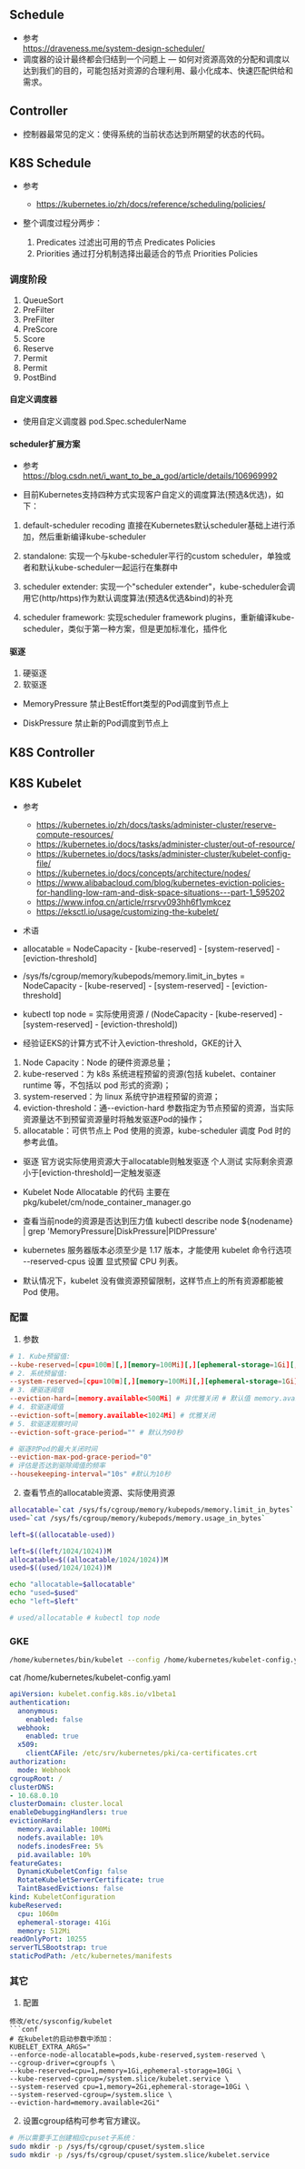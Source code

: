 ## Schedule
- 参考  
https://draveness.me/system-design-scheduler/  
- 调度器的设计最终都会归结到一个问题上 — 如何对资源高效的分配和调度以达到我们的目的，可能包括对资源的合理利用、最小化成本、快速匹配供给和需求。

## Controller
- 控制器最常见的定义：使得系统的当前状态达到所期望的状态的代码。

## K8S Schedule
- 参考
  - https://kubernetes.io/zh/docs/reference/scheduling/policies/

- 整个调度过程分两步：
    1. Predicates 过滤出可用的节点  Predicates Policies
    2. Priorities 通过打分机制选择出最适合的节点  Priorities Policies
### 调度阶段
1. QueueSort
2. PreFilter
3. PreFilter
4. PreScore
5. Score
6. Reserve
7. Permit
8. Permit
9. PostBind

#### 自定义调度器
- 使用自定义调度器
pod.Spec.schedulerName

#### scheduler扩展方案
- 参考 https://blog.csdn.net/i_want_to_be_a_god/article/details/106969992

- 目前Kubernetes支持四种方式实现客户自定义的调度算法(预选&优选)，如下：

1. default-scheduler recoding
直接在Kubernetes默认scheduler基础上进行添加，然后重新编译kube-scheduler

2. standalone: 
实现一个与kube-scheduler平行的custom scheduler，单独或者和默认kube-scheduler一起运行在集群中

3. scheduler extender: 
实现一个"scheduler extender"，kube-scheduler会调用它(http/https)作为默认调度算法(预选&优选&bind)的补充

4. scheduler framework: 
实现scheduler framework plugins，重新编译kube-scheduler，类似于第一种方案，但是更加标准化，插件化

#### 驱逐
1. 硬驱逐
2. 软驱逐

- MemoryPressure
禁止BestEffort类型的Pod调度到节点上

- DiskPressure
禁止新的Pod调度到节点上
## K8S Controller

## K8S Kubelet
- 参考
  - https://kubernetes.io/zh/docs/tasks/administer-cluster/reserve-compute-resources/
  - https://kubernetes.io/docs/tasks/administer-cluster/out-of-resource/
  - https://kubernetes.io/docs/tasks/administer-cluster/kubelet-config-file/
  - https://kubernetes.io/docs/concepts/architecture/nodes/
  - https://www.alibabacloud.com/blog/kubernetes-eviction-policies-for-handling-low-ram-and-disk-space-situations---part-1_595202
  - https://www.infoq.cn/article/rrsrvv093hh6f1ymkcez
  - https://eksctl.io/usage/customizing-the-kubelet/

-  术语
  - allocatable = NodeCapacity - [kube-reserved] - [system-reserved] - [eviction-threshold] 
  - /sys/fs/cgroup/memory/kubepods/memory.limit_in_bytes = NodeCapacity - [kube-reserved] - [system-reserved] - [eviction-threshold] 
  - kubectl top node  = 实际使用资源 / (NodeCapacity - [kube-reserved] - [system-reserved] - [eviction-threshold])
  - 经验证EKS的计算方式不计入eviction-threshold，GKE的计入
  1. Node Capacity：Node 的硬件资源总量；
  2. kube-reserved：为 k8s 系统进程预留的资源(包括 kubelet、container runtime 等，不包括以 pod 形式的资源)；
  3. system-reserved：为 linux 系统守护进程预留的资源；
  4. eviction-threshold：通--eviction-hard 参数指定为节点预留的资源，当实际资源量达不到预留资源量时将触发驱逐Pod的操作；
  5. allocatable：可供节点上 Pod 使用的资源，kube-scheduler 调度 Pod 时的参考此值。

- 驱逐
官方说实际使用资源大于allocatable则触发驱逐
个人测试 实际剩余资源小于[eviction-threshold]一定触发驱逐

- Kubelet Node Allocatable 的代码
主要在 pkg/kubelet/cm/node_container_manager.go

- 查看当前node的资源是否达到压力值
kubectl describe node ${nodename} | grep 'MemoryPressure\|DiskPressure\|PIDPressure'

- kubernetes 服务器版本必须至少是 1.17 版本，才能使用 kubelet 命令行选项 --reserved-cpus 设置 显式预留 CPU 列表。

- 默认情况下，kubelet 没有做资源预留限制，这样节点上的所有资源都能被 Pod 使用。

### 配置
1. 参数
```conf
# 1. Kube预留值: 
--kube-reserved=[cpu=100m][,][memory=100Mi][,][ephemeral-storage=1Gi][,][pid=1000]
# 2. 系统预留值: 
--system-reserved=[cpu=100m][,][memory=100Mi][,][ephemeral-storage=1Gi][,][pid=1000]
# 3. 硬驱逐阈值 
--eviction-hard=[memory.available<500Mi] # 非优雅关闭 # 默认值 memory.available<100Mi,nodefs.available<10%,nodefs.inodesFree<5%,imagefs.available<15%
# 4. 软驱逐阈值 
--eviction-soft=[memory.available<1024Mi] # 优雅关闭
# 5. 软驱逐观察时间 
--eviction-soft-grace-period="" # 默认为90秒

# 驱逐时Pod的最大关闭时间
--eviction-max-pod-grace-period="0"
# 评估是否达到驱除阈值的频率
--housekeeping-interval="10s" #默认为10秒
```

2. 查看节点的allocatable资源、实际使用资源
```bash
allocatable=`cat /sys/fs/cgroup/memory/kubepods/memory.limit_in_bytes`
used=`cat /sys/fs/cgroup/memory/kubepods/memory.usage_in_bytes`

left=$((allocatable-used))

left=$((left/1024/1024))M
allocatable=$((allocatable/1024/1024))M
used=$((used/1024/1024))M

echo "allocatable=$allocatable"
echo "used=$used"
echo "left=$left"

# used/allocatable # kubectl top node
```

### GKE
```bash
/home/kubernetes/bin/kubelet --config /home/kubernetes/kubelet-config.yaml ...
```
cat /home/kubernetes/kubelet-config.yaml
```yaml
apiVersion: kubelet.config.k8s.io/v1beta1
authentication:
  anonymous:
    enabled: false
  webhook:
    enabled: true
  x509:
    clientCAFile: /etc/srv/kubernetes/pki/ca-certificates.crt
authorization:
  mode: Webhook
cgroupRoot: /
clusterDNS:
- 10.68.0.10
clusterDomain: cluster.local
enableDebuggingHandlers: true
evictionHard:
  memory.available: 100Mi
  nodefs.available: 10%
  nodefs.inodesFree: 5%
  pid.available: 10%
featureGates:
  DynamicKubeletConfig: false
  RotateKubeletServerCertificate: true
  TaintBasedEvictions: false
kind: KubeletConfiguration
kubeReserved:
  cpu: 1060m
  ephemeral-storage: 41Gi
  memory: 512Mi
readOnlyPort: 10255
serverTLSBootstrap: true
staticPodPath: /etc/kubernetes/manifests
```

### 其它
1. 配置
```
修改/etc/sysconfig/kubelet
```conf
# 在kubelet的启动参数中添加：
KUBELET_EXTRA_ARGS="
--enforce-node-allocatable=pods,kube-reserved,system-reserved \
--cgroup-driver=cgroupfs \
--kube-reserved=cpu=1,memory=1Gi,ephemeral-storage=10Gi \
--kube-reserved-cgroup=/system.slice/kubelet.service \
--system-reserved cpu=1,memory=2Gi,ephemeral-storage=10Gi \
--system-reserved-cgroup=/system.slice \
--eviction-hard=memory.available<2Gi"

```
2. 设置cgroup结构可参考官方建议。
```bash
# 所以需要手工创建相应cpuset子系统：
sudo mkdir -p /sys/fs/cgroup/cpuset/system.slice
sudo mkdir -p /sys/fs/cgroup/cpuset/system.slice/kubelet.service
```